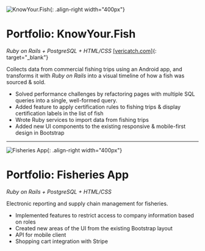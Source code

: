 
![KnowYour.Fish](../assets/images/resume/knowyourfish.png){: .align-right width="400px"}

# <i class="fa fa-briefcase"></i> Portfolio: KnowYour.Fish 
_Ruby on Rails + PostgreSQL + HTML/CSS_ [[vericatch.com]](https://vericatch.com/products/knowyourfish){: target="_blank"}

Collects data from commercial fishing trips using an Android app, and transforms it with _Ruby on Rails_ into a visual timeline of how a fish was sourced & sold.
 
<ul class="fa-ul">
  <li><i class="fas fa-li fa-tachometer-alt" aria-hidden="true"></i>Solved performance challenges by refactoring pages with multiple SQL queries into a single, well-formed query.</li>
  <li><i class="fas fa-li fa-certificate" aria-hidden="true"></i>Added feature to apply certification rules to fishing trips & display certification labels in the list of fish</li>
  <li><i class="fas fa-li fa-gem" aria-hidden="true"></i>Wrote Ruby services to import data from fishing trips</li>
  <li><i class="fab fa-li fa-bootstrap" aria-hidden="true"></i>Added new UI components to the existing responsive & mobile-first design in Bootstrap</li>
</ul>

<div style="clear: right;"></div>

***

![Fisheries App](../assets/images/resume/trawl_horizontal_cropped.png){: .align-right width="400px"}

# <i class="fa fa-briefcase"></i> Portfolio: Fisheries App
_Ruby on Rails + PostgreSQL + HTML/CSS_ 

Electronic reporting and supply chain management for fisheries. 

<ul class="fa-ul">
  <li><i class="fas fa-li fa-users" aria-hidden="true"></i>Implemented features to restrict access to company information based on roles</li> 
  <li><i class="fab fa-li fa-bootstrap" aria-hidden="true"></i>Created new areas of the UI from the existing Bootstrap layout</li>
  <li><i class="fa fa-li fa-mobile" aria-hidden="true"></i>API for mobile client</li>
  <li><i class="fas fa-li fa-cart-plus" aria-hidden="true"></i>Shopping cart integration with Stripe</li>
</ul>

<div style="clear: right;"></div>
